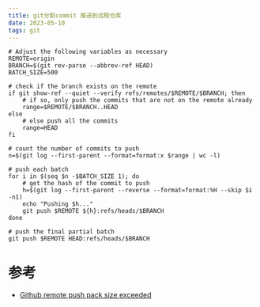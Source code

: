 ```yaml
---
title: git分割commit 推送到远程仓库
date: 2023-05-10  
tags: git 
---
```


```Shell
# Adjust the following variables as necessary
REMOTE=origin
BRANCH=$(git rev-parse --abbrev-ref HEAD)
BATCH_SIZE=500
  
# check if the branch exists on the remote
if git show-ref --quiet --verify refs/remotes/$REMOTE/$BRANCH; then
    # if so, only push the commits that are not on the remote already
    range=$REMOTE/$BRANCH..HEAD
else
    # else push all the commits
    range=HEAD
fi

# count the number of commits to push
n=$(git log --first-parent --format=format:x $range | wc -l)
  
# push each batch
for i in $(seq $n -$BATCH_SIZE 1); do
    # get the hash of the commit to push
    h=$(git log --first-parent --reverse --format=format:%H --skip $i -n1)
    echo "Pushing $h..."
    git push $REMOTE ${h}:refs/heads/$BRANCH
done

# push the final partial batch
git push $REMOTE HEAD:refs/heads/$BRANCH
```

# 参考

- [Github remote push pack size exceeded](https://stackoverflow.com/questions/15125862/github-remote-push-pack-size-exceeded)